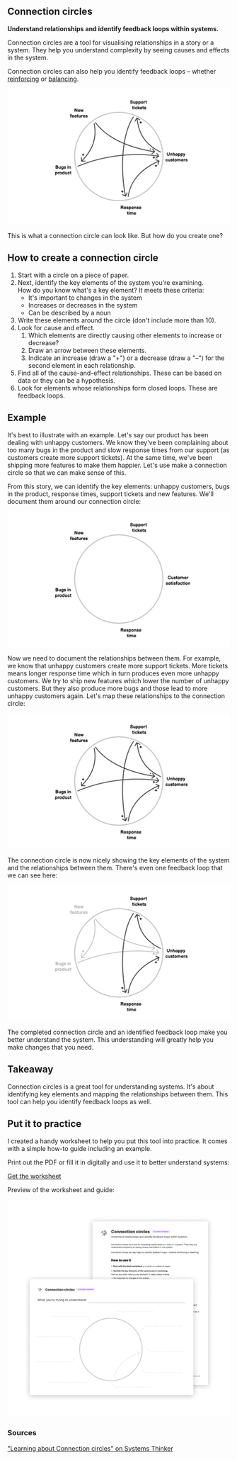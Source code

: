 ## Connection circles

**Understand relationships and identify feedback loops within systems.**

Connection circles are a tool for visualising relationships in a story or a system. They help you understand complexity by seeing causes and effects in the system.

Connection circles can also help you identify feedback loops – whether [reinforcing](/reinforcing-feedback-loop) or [balancing](/balancing-feedback-loop).

![Creating a connection circle: mapping relationships in the sytem](./images/connection_circles_1.png)

This is what a connection circle can look like. But how do you create one? 

How to create a connection circle
---------------------------------

1.  Start with a circle on a piece of paper.
2.  Next, identify the key elements of the system you're examining.  
    How do you know what's a key element? It meets these criteria:
    * It's important to changes in the system
    * Increases or decreases in the system
    * Can be described by a noun
3.  Write these elements around the circle (don't include more than 10). 
4.  Look for cause and effect. 
    1.  Which elements are directly causing other elements to increase or decrease?
    2.  Draw an arrow between these elements.
    3.  Indicate an increase (draw a "+") or a decrease (draw a "–") for the second element in each relationship.
5.  Find all of the cause-and-effect relationships. These can be based on data or they can be a hypothesis.
6.  Look for elements whose relationships form closed loops. These are feedback loops.

Example
-------

It's best to illustrate with an example. Let's say our product has been dealing with unhappy customers. We know they've been complaining about too many bugs in the product and slow response times from our support (as customers create more support tickets). At the same time, we've been shipping more features to make them happier. Let's use make a connection circle so that we can make sense of this.

From this story, we can identify the key elements: unhappy customers, bugs in the product, response times, support tickets and new features. We'll document them around our connection circle:

![Creating a connection circle: identifying key elements](./images/connection_circles_2.png)

Now we need to document the relationships between them. For example, we know that unhappy customers create more support tickets. More tickets means longer response time which in turn produces even more unhappy customers. We try to ship new features which lower the number of unhappy customers. But they also produce more bugs and those lead to more unhappy customers again. Let's map these relationships to the connection circle:

![Creating a connection circle: mapping relationships in the sytem](./images/connection_circles_3.png)

The connection circle is now nicely showing the key elements of the system and the relationships between them. There's even one feedback loop that we can see here:

![Creating a connection circle: identifying a feedback loop.](./images/connection_circles_4.png)

The completed connection circle and an identified feedback loop make you better understand the system. This understanding will greatly help you make changes that you need.

Takeaway
--------

Connection circles is a great tool for understanding systems. It's about identifying key elements and mapping the relationships between them. This tool can help you identify feedback loops as well.

Put it to practice
------------------

I created a handy worksheet to help you put this tool into practice. It comes with a simple how-to guide including an example.

Print out the PDF or fill it in digitally and use it to better understand systems:

[Get the worksheet](https://gumroad.com/l/untools-worksheets)

Preview of the worksheet and guide:

![Connection circles worksheet](./images/connection_circles_5.png)

### Sources

["Learning about Connection circles" on Systems Thinker](https://thesystemsthinker.com/learning-about-connection-circles/)